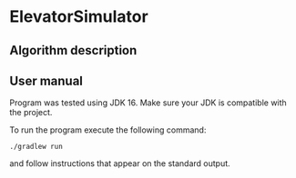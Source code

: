 # ElevatorSimulator

## Algorithm description


## User manual
Program was tested using JDK 16. Make sure your JDK is compatible with the project.

To run the program execute the following command:
  ```
  ./gradlew run
  ```
and follow instructions that appear on the standard output.

